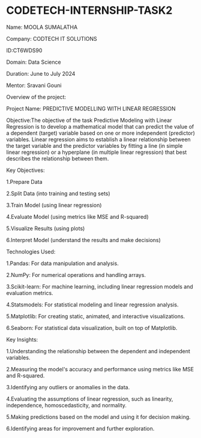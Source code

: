 # CODETECH-INTERNSHIP-TASK2
Name: MOOLA SUMALATHA

Company: CODTECH IT SOLUTIONS

ID:CT6WDS90

Domain: Data Science

Duration: June to July 2024

Mentor: Sravani Gouni


Overview of the project:



Project Name: PREDICTIVE MODELLING WITH LINEAR REGRESSION

Objective:The objective of the task Predictive Modeling with Linear Regression is to develop a mathematical model that can predict the value of a dependent (target) variable based on one or more independent (predictor) variables. Linear regression aims to establish a linear relationship between the target variable and the predictor variables by fitting a line (in simple linear regression) or a hyperplane (in multiple linear regression) that best describes the relationship between them.



Key Objectives:

1.Prepare Data

2.Split Data (into training and testing sets)

3.Train Model (using linear regression)

4.Evaluate Model (using metrics like MSE and R-squared)

5.Visualize Results (using plots)

6.Interpret Model (understand the results and make decisions)





Technologies Used:

1.Pandas: For data manipulation and analysis.

2.NumPy: For numerical operations and handling arrays.

3.Scikit-learn: For machine learning, including linear regression models and evaluation metrics.

4.Statsmodels: For statistical modeling and linear regression analysis.

5.Matplotlib: For creating static, animated, and interactive visualizations.

6.Seaborn: For statistical data visualization, built on top of Matplotlib.





Key Insights:

1.Understanding the relationship between the dependent and independent variables.

2.Measuring the model's accuracy and performance using metrics like MSE and R-squared.

3.Identifying any outliers or anomalies in the data.

4.Evaluating the assumptions of linear regression, such as linearity, independence, homoscedasticity, and normality.

5.Making predictions based on the model and using it for decision making.

6.Identifying areas for improvement and further exploration.

